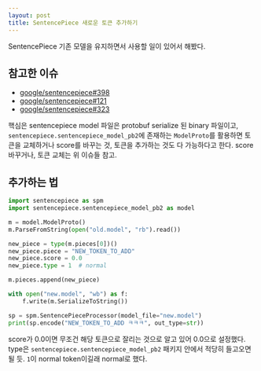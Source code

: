 ```yaml
---
layout: post
title: SentencePiece 새로운 토큰 추가하기
---
```


SentencePiece 기존 모델을 유지하면서 사용할 일이 있어서 해봤다.

## 참고한 이슈

* [google/sentencepiece#398](https://github.com/google/sentencepiece/issues/398)
* [google/sentencepiece#121](https://github.com/google/sentencepiece/issues/121)
* [google/sentencepiece#323](https://github.com/google/sentencepiece/issues/323)

핵심은 sentencepiece model 파일은 protobuf serialize 된 binary 파일이고, `sentencepiece.sentencepiece_model_pb2`에 존재하는 `ModelProto`를 활용하면 토큰을 교체하거나 score를 바꾸는 것, 토큰을 추가하는 것도 다 가능하다고 한다. score 바꾸거나, 토큰 교체는 위 이슈들 참고.

## 추가하는 법

```python
import sentencepiece as spm
import sentencepiece.sentencepiece_model_pb2 as model

m = model.ModelProto()
m.ParseFromString(open("old.model", "rb").read())

new_piece = type(m.pieces[0])()
new_piece.piece = "NEW_TOKEN_TO_ADD"
new_piece.score = 0.0
new_piece.type = 1  # normal

m.pieces.append(new_piece)

with open("new.model", "wb") as f:
    f.write(m.SerializeToString())

sp = spm.SentencePieceProcessor(model_file="new.model")
print(sp.encode("NEW_TOKEN_TO_ADD ㅋㅋㅋ", out_type=str))
```

score가 0.0이면 무조건 해당 토큰으로 잘리는 것으로 알고 있어 0.0으로 설정했다. type은 `sentencepiece.sentencepiece_model_pb2` 패키지 안에서 적당히 들고오면 될 듯. `1`이 normal token이길래 normal로 했다.
